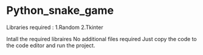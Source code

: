 # Python_snake_game

Libraries required :
1.Random
2.Tkinter

Intall the required libraires
No additional files required
Just copy the code to the code editor and run the project.
